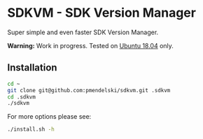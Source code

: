 # SDKVM - SDK Version Manager

Super simple and even faster SDK Version Manager.

**Warning:** Work in progress. Tested on [Ubuntu 18.04](http://www.ubuntu.com/) only.

## Installation

```sh
cd ~
git clone git@github.com:pmendelski/sdkvm.git .sdkvm
cd .sdkvm
./sdkvm
```

For more options please see:
```sh
./install.sh -h
```
